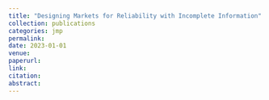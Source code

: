 ```yaml
---
title: "Designing Markets for Reliability with Incomplete Information"
collection: publications
categories: jmp
permalink: 
date: 2023-01-01
venue: 
paperurl: 
link:
citation: 
abstract:  
---
```

